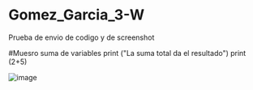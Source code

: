 # Gomez_Garcia_3-W
Prueba de envio de codigo y de screenshot

#Muesro suma de variables
print ("La suma total da el resultado")
print (2+5)

![image](https://github.com/user-attachments/assets/e1020e35-d12a-4704-ba92-14488348f27d)
